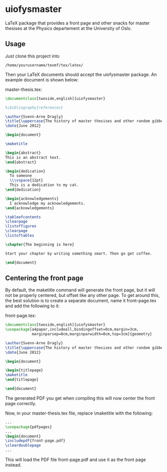 uiofysmaster
============

LaTeX package that provides a front page and other snacks for master thesises at the Physics departement at the University of Oslo.

Usage
-----

Just clone this project into

    /home/yourusername/texmf/tex/latex/

Then your LaTeX documents should accept the uiofysmaster package. An example document is shown below:

master-thesis.tex:
```latex
\documentclass[twoside,english]{uiofysmaster}

%\bibliography{references}

\author{Svenn-Arne Dragly}
\title{\uppercase{The history of master thesises and other random gibberish}}
\date{June 2012}

\begin{document}

\maketitle

\begin{abstract}
This is an abstract text.
\end{abstract}

\begin{dedication}
  To someone
  \\\vspace{12pt}
  This is a dedication to my cat.
\end{dedication}

\begin{acknowledgements}
  I acknowledge my acknowledgements.
\end{acknowledgements}

\tableofcontents
\clearpage
\listoffigures
\clearpage
\listoftables

\chapter{The beginning is here}

Start your chapter by writing something smart. Then go get coffee.

\end{document}
```

Centering the front page
------------------------
By default, the maketitle command will generate the front page, but it will not be properly centered, but offset like any other page. To get around this, the best solution is to create a separate document, name it front-page.tex and add the following to it:

front-page.tex:
```latex
\documentclass[twoside,english]{uiofysmaster}
\usepackage[a4paper,includeall,bindingoffset=0cm,margin=3cm,
            marginparsep=0cm,marginparwidth=0cm,top=3cm]{geometry}

\author{Svenn-Arne Dragly}
\title{\uppercase{The history of master thesises and other random gibberish}}
\date{June 2012}

\begin{document}

\begin{titlepage}
\maketitle
\end{titlepage}

\end{document}
```

The generated PDF you get when compiling this will now center the front page correctly.

Now, in your master-thesis.tex file, replace \maketitle with the following:


```latex
...
\usepackage{pdfpages}
...
\begin{document}
\includepdf{front-page.pdf}
\cleardoublepage
...
```

This will load the PDF file front-page.pdf and use it as the front page instead.